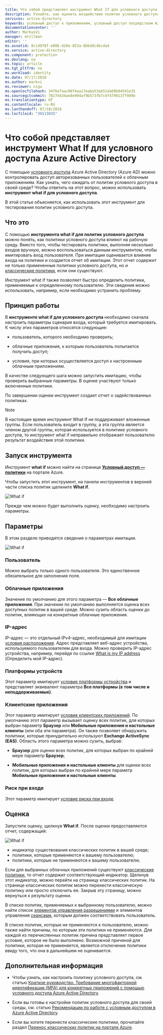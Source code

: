 ```yaml
---
title: Что собой представляет инструмент What If для условного доступа Azure Active Directory
description: Узнайте, как оценить воздействие политик условного доступа на среду.
services: active-directory
keywords: условный доступ к приложениям, условный доступ посредством Azure Active Directory, безопасный доступ к ресурсам организации, политики условного доступа
documentationcenter: ''
author: MarkusVi
manager: mtillman
editor: ''
ms.assetid: 8c1d978f-e80b-420e-853a-8bbddc4bcdad
ms.service: active-directory
ms.component: protection
ms.devlang: na
ms.topic: article
ms.tgt_pltfrm: na
ms.workload: identity
ms.date: 07/17/2018
ms.author: markvi
ms.reviewer: nigu
ms.openlocfilehash: 34f6efaac00f4aa17ea6a53ab51da69b84591e35
ms.sourcegitcommit: 7827d434ae8e904af9b573fb7c4f4799137f9d9b
ms.translationtype: HT
ms.contentlocale: ru-RU
ms.lasthandoff: 07/18/2018
ms.locfileid: "39113035"
---
```

# <a name="what-is-the-what-if-tool-in-azure-active-directory-conditional-access"></a>Что собой представляет инструмент What If для условного доступа Azure Active Directory

С помощью [условного доступа](active-directory-conditional-access-azure-portal.md) Azure Active Directory (Azure AD) можно контролировать доступ авторизованных пользователей к облачным приложениям. Как узнать, чего ожидать от политик условного доступа в своей среде? Чтобы ответить на этот вопрос, можно использовать **инструмент what if для условного доступа**.

В этой статье объясняется, как использовать этот инструмент для тестирования политик условного доступа.

## <a name="what-it-is"></a>Что это

С помощью **инструмента what if для политик условного доступа** можно понять, как политики условного доступа влияют на рабочую среду. Вместо того, чтобы тестировать политики, выполняя несколько входов вручную, можно воспользоваться данным инструментом, чтобы имитировать вход пользователя. При имитации оценивается влияние входа на политики и создается отчет об имитации. Этот отчет содержит не только примененные политики условного доступа, но и [классические политики](active-directory-conditional-access-migration.md#classic-policies), если они существуют.    

Инструмент what if также позволяет быстро определить политики, применяемые к определенному пользователю. Эти сведения можно использовать, например, если необходимо устранить проблему.  

## <a name="how-it-works"></a>Принцип работы

В **инструменте what if для условного доступа** необходимо сначала настроить параметры сценария входа, который требуется имитировать. К числу этих параметров относятся следующие:

- пользователь, которого необходимо проверить; 

- облачные приложения, к которым пользователь попытается получить доступ;

- условия, при которых осуществляется доступ к настроенным облачным приложениям.
     
В качестве следующего шага можно запустить имитацию, чтобы проверить выбранные параметры. В оценке участвуют только включенные политики.


По завершении оценки инструмент создает отчет о задействованных политиках.


> [!NOTE]
> В настоящее время инструмент What If не поддерживает вложенные группы. Если пользователь входит в группу, а эта группа является членом другой группы, которая используется в политике условного доступа, то инструмент what if неправильно отображает пользователю результат воздействия этой политики. 


## <a name="running-the-tool"></a>Запуск инструмента

Инструмент **what if** можно найти на странице **[Условный доступ — политики](https://portal.azure.com/#blade/Microsoft_AAD_IAM/ConditionalAccessBlade/Policies)** на портале Azure.

Чтобы запустить этот инструмент, на панели инструментов в верхней части списка политик щелкните **What if**.

![What if](./media/active-directory-conditional-access-whatif/01.png)

Прежде чем можно будет выполнить оценку, необходимо настроить параметры.

## <a name="settings"></a>Параметры

В этом разделе приводятся сведения о параметрах имитации.

![What if](./media/active-directory-conditional-access-whatif/02.png)


### <a name="user"></a>Пользователь

Можно выбрать только одного пользователя. Это единственное обязательное для заполнения поле.

### <a name="cloud-apps"></a>Облачные приложения

Значение по умолчанию для этого параметра — **Все облачные приложения**. При значении по умолчанию выполняется оценка всех доступных политик в вашей среде. Можно сузить область оценки до политик, влияющих на конкретные облачные приложения.


### <a name="ip-address"></a>IP-адрес

IP-адрес — это отдельный IPv4-адрес, необходимый для имитации [условия расположения](active-directory-conditional-access-locations.md). Адрес представляет веб-адрес устройства, используемого пользователем для входа. Можно проверить IP-адрес устройства, например, перейдя по ссылке [What is my IP address](https://whatismyipaddress.com) (Определить мой IP-адрес).    

### <a name="device-platforms"></a>Платформы устройств

Этот параметр имитирует [условие платформы устройства](active-directory-conditional-access-conditions.md#device-platforms) и представляет эквивалент параметра **Все платформы (в том числе и неподдерживаемые)**. 
### <a name="client-apps"></a>Клиентские приложения

Этот параметр имитирует [условие клиентских приложений](active-directory-conditional-access-conditions.md#client-apps).
По умолчанию этот параметр вызывает оценку всех политик, для которых выбран параметр **Браузер** или **Мобильные приложения и настольные клиенты** (или оба эти параметра). Он также позволяет обнаружить политики, которые принудительно используют **Exchange ActiveSync (EAS)**. Область этого параметра можно сузить, выбрав:

- **Браузер** для оценки всех политик, для которых выбран по крайней мере параметр **Браузер**; 

- **Мобильные приложения и настольные клиенты** для оценки всех политик, для которых выбран по крайней мере параметр **Мобильные приложения и настольные клиенты**. 


### <a name="sign-in-risk"></a>Риск при входе

Этот параметр имитирует [условие риска при входе](active-directory-conditional-access-conditions.md#sign-in-risk).   


## <a name="evaluation"></a>Оценка 

Запустите оценку, щелкнув **What if**. После оценки предоставляется отчет, содержащий: 

![What if](./media/active-directory-conditional-access-whatif/03.png)

- индикатор существования классических политик в вашей среде;
- политики, которые применяются к вашему пользователю;
- политики, которые не применяются к вашему пользователю.


Если для выбранных облачных приложений существуют [классические политики](active-directory-conditional-access-migration.md#classic-policies), то отчет содержит соответствующий индикатор. Щелкнув этот индикатор, можно перейти на страницу классических политик. На странице классических политик можно перенести классическую политику или просто отключить ее. Закрыв эту страницу, можно вернуться к результату оценки.

В списке политик, применяемых к выбранному пользователю, можно найти список [элементов управления разрешениями](active-directory-conditional-access-controls.md#grant-controls) и элементов управления [сеансами](active-directory-conditional-access-controls.md#session-controls), которым должен соответствовать пользователь.

В списке политик, которые не применяются к пользователю, можно также найти причины, по которым эти политики не применяются. Для каждой из перечисленных политик причина представляет первое условие, которое не было выполнено. Возможной причиной для политики, которая не применяется, является отключение политики ввиду того, что она в дальнейшем не оценивается.   



## <a name="next-steps"></a>Дополнительная информация

- Чтобы узнать, как настроить политику условного доступа, см. статью [Краткое руководство. Требование многофакторной идентификации (MFA) для конкретных приложений с помощью условного доступа Azure Active Directory](active-directory-conditional-access-app-based-mfa.md).

- Если вы готовы к настройке политик условного доступа для своей среды, см. статью [Рекомендации по работе с условным доступом в Azure Active Directory](active-directory-conditional-access-best-practices.md). 

- Если вы хотите перенести классические политики, прочитайте раздел [Перенос классических политик на портале Azure](active-directory-conditional-access-migration.md).  
